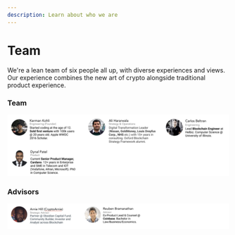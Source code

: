 ```yaml
---
description: Learn about who we are
---
```


# Team

We're a lean team of six people all up, with diverse experiences and views. Our experience combines the new art of crypto alongside traditional product experience.

### Team

![](../.gitbook/assets/screen-shot-2019-07-25-at-3.45.39-pm.png)

### Advisors

![](../.gitbook/assets/screen-shot-2019-07-24-at-6.49.16-am.png)

